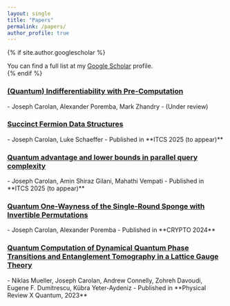 ```yaml
---
layout: single
title: "Papers"
permalink: /papers/
author_profile: true
---
```


{% if site.author.googlescholar %}
  <div class="wordwrap">You can find a full list at my <a href="{{site.author.googlescholar}}">Google Scholar</a> profile.</div>
{% endif %}

<h3><a href="https://arxiv.org/abs/2410.16595">(Quantum) Indifferentiability with Pre-Computation</a></h3>
 - Joseph Carolan, Alexander Poremba, Mark Zhandry
 - (Under review)
 
<h3><a href="https://arxiv.org/abs/2410.04015">Succinct Fermion Data Structures</a></h3>
 - Joseph Carolan, Luke Schaeffer
 - Published in **ITCS 2025 (to appear)**
 
<h3><a href="https://arxiv.org/abs/2410.02665">Quantum advantage and lower bounds in parallel query complexity</a></h3>
 - Joseph Carolan, Amin Shiraz Gilani, Mahathi Vempati
 - Published in **ITCS 2025 (to appear)**

<h3><a href="https://arxiv.org/abs/2403.04740">Quantum One-Wayness of the Single-Round Sponge with Invertible Permutations</a></h3>
 - Joseph Carolan, Alexander Poremba
 - Published in **CRYPTO 2024**

<h3><a href="https://arxiv.org/abs/2210.03089">Quantum Computation of Dynamical Quantum Phase Transitions and Entanglement Tomography in a Lattice Gauge Theory</a></h3>
 - Niklas Mueller, Joseph Carolan, Andrew Connelly, Zohreh Davoudi, Eugene F. Dumitrescu, Kübra Yeter-Aydeniz
 - Published in **Physical Review X Quantum, 2023**
